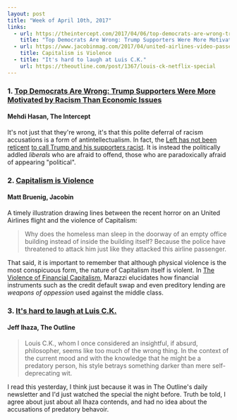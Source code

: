 ```yaml
---
layout: post
title: "Week of April 10th, 2017"
links:
  - url: https://theintercept.com/2017/04/06/top-democrats-are-wrong-trump-supporters-were-more-motivated-by-racism-than-economic-issues/
    title: "Top Democrats Are Wrong: Trump Supporters Were More Motivated by Racism Than Economic Issues"
  - url: https://www.jacobinmag.com/2017/04/united-airlines-video-passenger-private-property/
    title: Capitalism is Violence
  - title: "It's hard to laugh at Luis C.K."
    url: https://theoutline.com/post/1367/louis-ck-netflix-special
---
```


### 1. [Top Democrats Are Wrong: Trump Supporters Were More Motivated by Racism Than Economic Issues](https://theintercept.com/2017/04/06/top-democrats-are-wrong-trump-supporters-were-more-motivated-by-racism-than-economic-issues/)
#### Mehdi Hasan, The Intercept
It's not just that they're wrong, it's that this polite deferral of racism accusations is a form of antintellectualism. In fact, the [Left has not been reticent](https://www.jacobinmag.com/2017/03/how-the-donald-came-to-rule/) [to call Trump and his supporters racist](http://www.slate.com/blogs/the_slatest/2017/02/16/watch_donald_trump_offer_irrefutable_evidence_that_he_s_definitely_not_racist.html). It is instead the politically addled _liberals_ who are afraid to offend, those who are paradoxically afraid of appearing "political".

### 2. [Capitalism is Violence](https://www.jacobinmag.com/2017/04/united-airlines-video-passenger-private-property/)
#### Matt Bruenig, Jacobin
A timely illustration drawing lines between the recent horror on an United Airlines flight and the violence of Capitalism:

> Why does the homeless man sleep in the doorway of an empty office building instead of inside the building itself? Because the police have threatened to attack him just like they attacked this airline passenger.

That said, it is important to remember that although physical violence is the most conspicuous form, the nature of Capitalism itself is violent.  In [The Violence of Financial Capitalism](https://mitpress.mit.edu/books/violence-financial-capitalism), Marazzi elucidates how financial instruments such as the credit default swap and even preditory lending are _weapons of oppession_ used against the middle class.

### 3. [It's hard to laugh at Luis C.K.](https://theoutline.com/post/1367/louis-ck-netflix-special)
#### Jeff Ihaza, The Outline

> Louis C.K., whom I once considered an insightful, if absurd, philosopher, seems like too much of the wrong thing. In the context of the current mood and with the knowledge that he might be a predatory person, his style betrays something darker than mere self-deprecating wit.

I read this yesterday, I think just because it was in The Outline's daily newsletter and I'd just watched the special the night before.  Truth be told, I agree about just about all Ihaza contends, and had no idea about the accusations of predatory behavoir.

